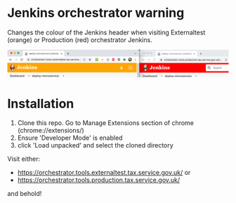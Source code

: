 # Jenkins orchestrator warning

Changes the colour of the Jenkins header when visiting Externaltest (orange) or Production (red) orchestrator Jenkins.

![Example screenshot](site/example.png)

# Installation
1) Clone this repo. Go to Manage Extensions section of chrome (chrome://extensions/)
2) Ensure 'Developer Mode' is enabled
3) click 'Load unpacked' and select the cloned directory

Visit either:
 - https://orchestrator.tools.externaltest.tax.service.gov.uk/
or
 - https://orchestrator.tools.production.tax.service.gov.uk/

 and behold!

